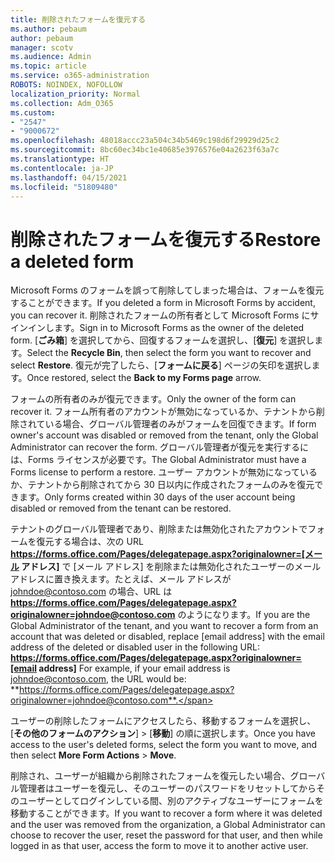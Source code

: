 ```yaml
---
title: 削除されたフォームを復元する
ms.author: pebaum
author: pebaum
manager: scotv
ms.audience: Admin
ms.topic: article
ms.service: o365-administration
ROBOTS: NOINDEX, NOFOLLOW
localization_priority: Normal
ms.collection: Adm_O365
ms.custom:
- "2547"
- "9000672"
ms.openlocfilehash: 48018accc23a504c34b5469c198d6f29929d25c2
ms.sourcegitcommit: 8bc60ec34bc1e40685e3976576e04a2623f63a7c
ms.translationtype: HT
ms.contentlocale: ja-JP
ms.lasthandoff: 04/15/2021
ms.locfileid: "51809480"
---
```

# <a name="restore-a-deleted-form"></a><span data-ttu-id="028e7-102">削除されたフォームを復元する</span><span class="sxs-lookup"><span data-stu-id="028e7-102">Restore a deleted form</span></span>

<span data-ttu-id="028e7-103">Microsoft Forms のフォームを誤って削除してしまった場合は、フォームを復元することができます。</span><span class="sxs-lookup"><span data-stu-id="028e7-103">If you deleted a form in Microsoft Forms by accident, you can recover it.</span></span> <span data-ttu-id="028e7-104">削除されたフォームの所有者として Microsoft Forms にサインインします。</span><span class="sxs-lookup"><span data-stu-id="028e7-104">Sign in to Microsoft Forms as the owner of the deleted form.</span></span> <span data-ttu-id="028e7-105">[**ごみ箱**] を選択してから、回復するフォームを選択し、[**復元**] を選択します。</span><span class="sxs-lookup"><span data-stu-id="028e7-105">Select the **Recycle Bin**, then select the form you want to recover and select **Restore**.</span></span> <span data-ttu-id="028e7-106">復元が完了したら、[**フォームに戻る**] ページの矢印を選択します。</span><span class="sxs-lookup"><span data-stu-id="028e7-106">Once restored, select the **Back to my Forms page** arrow.</span></span>

<span data-ttu-id="028e7-107">フォームの所有者のみが復元できます。</span><span class="sxs-lookup"><span data-stu-id="028e7-107">Only the owner of the form can recover it.</span></span> <span data-ttu-id="028e7-108">フォーム所有者のアカウントが無効になっているか、テナントから削除されている場合、グローバル管理者のみがフォームを回復できます。</span><span class="sxs-lookup"><span data-stu-id="028e7-108">If form owner's account was disabled or removed from the tenant, only the Global Administrator can recover the form.</span></span> <span data-ttu-id="028e7-109">グローバル管理者が復元を実行するには、Forms ライセンスが必要です。</span><span class="sxs-lookup"><span data-stu-id="028e7-109">The Global Administrator must have a Forms license to perform a restore.</span></span> <span data-ttu-id="028e7-110">ユーザー アカウントが無効になっているか、テナントから削除されてから 30 日以内に作成されたフォームのみを復元できます。</span><span class="sxs-lookup"><span data-stu-id="028e7-110">Only forms created within 30 days of the user account being disabled or removed from the tenant can be restored.</span></span>

<span data-ttu-id="028e7-111">テナントのグローバル管理者であり、削除または無効化されたアカウントでフォームを復元する場合は、次の URL **https://forms.office.com/Pages/delegatepage.aspx?originalowner=[メール アドレス]** で [メール アドレス] を削除または無効化されたユーザーのメール アドレスに置き換えます。たとえば、メール アドレスが johndoe@contoso.com の場合、URL は **https://forms.office.com/Pages/delegatepage.aspx?originalowner=johndoe@contoso.com** のようになります。</span><span class="sxs-lookup"><span data-stu-id="028e7-111">If you are the Global Administrator of the tenant, and you want to recover a form from an account that was deleted or disabled, replace [email address] with the email address of the deleted or disabled user in the following URL: **https://forms.office.com/Pages/delegatepage.aspx?originalowner=[email address]** For example, if your email address is johndoe@contoso.com, the URL would be: **https://forms.office.com/Pages/delegatepage.aspx?originalowner=johndoe@contoso.com**.</span></span> 

<span data-ttu-id="028e7-112">ユーザーの削除したフォームにアクセスしたら、移動するフォームを選択し、[**その他のフォームのアクション**] > [**移動**] の順に選択します。</span><span class="sxs-lookup"><span data-stu-id="028e7-112">Once you have access to the user's deleted forms, select the form you want to move, and then select **More Form Actions** > **Move**.</span></span>

<span data-ttu-id="028e7-113">削除され、ユーザーが組織から削除されたフォームを復元したい場合、グローバル管理者はユーザーを復元し、そのユーザーのパスワードをリセットしてからそのユーザーとしてログインしている間、別のアクティブなユーザーにフォームを移動することができます。</span><span class="sxs-lookup"><span data-stu-id="028e7-113">If you want to recover a form where it was deleted and the user was removed from the organization, a Global Administrator can choose to recover the user, reset the password for that user, and then while logged in as that user, access the form to move it to another active user.</span></span> 